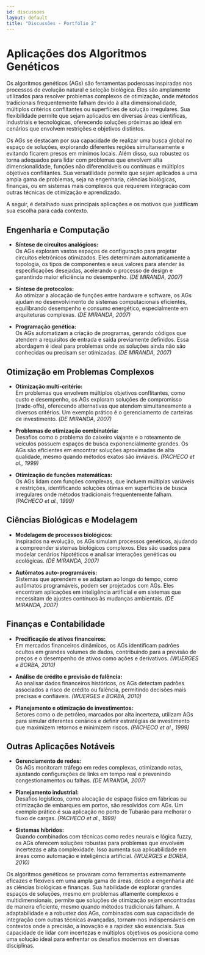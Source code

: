 ```yaml
---
id: discussoes
layout: default
title: "Discussões - Portfólio 2"
---
```


# **Aplicações dos Algoritmos Genéticos**

Os algoritmos genéticos (AGs) são ferramentas poderosas inspiradas nos processos de evolução natural e seleção biológica. Eles são amplamente utilizados para resolver problemas complexos de otimização, onde métodos tradicionais frequentemente falham devido à alta dimensionalidade, múltiplos critérios conflitantes ou superfícies de solução irregulares. Sua flexibilidade permite que sejam aplicados em diversas áreas científicas, industriais e tecnológicas, oferecendo soluções próximas ao ideal em cenários que envolvem restrições e objetivos distintos.

Os AGs se destacam por sua capacidade de realizar uma busca global no espaço de soluções, explorando diferentes regiões simultaneamente e evitando ficarem presos em mínimos locais. Além disso, sua robustez os torna adequados para lidar com problemas que envolvem alta dimensionalidade, funções não diferenciáveis ou contínuas e múltiplos objetivos conflitantes. Sua versatilidade permite que sejam aplicados a uma ampla gama de problemas, seja na engenharia, ciências biológicas, finanças, ou em sistemas mais complexos que requerem integração com outras técnicas de otimização e aprendizado.

A seguir, é detalhado suas principais aplicações e os motivos que justificam sua escolha para cada contexto.

## **Engenharia e Computação**

- **Síntese de circuitos analógicos:**  
  Os AGs exploram vastos espaços de configuração para projetar circuitos eletrônicos otimizados. Eles determinam automaticamente a topologia, os tipos de componentes e seus valores para atender às especificações desejadas, acelerando o processo de design e garantindo maior eficiência no desempenho. *(DE MIRANDA, 2007)*  

- **Síntese de protocolos:**  
  Ao otimizar a alocação de funções entre hardware e software, os AGs ajudam no desenvolvimento de sistemas computacionais eficientes, equilibrando desempenho e consumo energético, especialmente em arquiteturas complexas. *(DE MIRANDA, 2007)*  

- **Programação genética:**  
  Os AGs automatizam a criação de programas, gerando códigos que atendem a requisitos de entrada e saída previamente definidos. Essa abordagem é ideal para problemas onde as soluções ainda não são conhecidas ou precisam ser otimizadas. *(DE MIRANDA, 2007)*  


## **Otimização em Problemas Complexos**

- **Otimização multi-critério:**  
  Em problemas que envolvem múltiplos objetivos conflitantes, como custo e desempenho, os AGs exploram soluções de compromisso (trade-offs), oferecendo alternativas que atendem simultaneamente a diversos critérios. Um exemplo prático é o gerenciamento de carteiras de investimento. *(DE MIRANDA, 2007)*  

- **Problemas de otimização combinatória:**  
  Desafios como o problema do caixeiro viajante e o roteamento de veículos possuem espaços de busca exponencialmente grandes. Os AGs são eficientes em encontrar soluções aproximadas de alta qualidade, mesmo quando métodos exatos são inviáveis. *(PACHECO et al., 1999)*  

- **Otimização de funções matemáticas:**  
  Os AGs lidam com funções complexas, que incluem múltiplas variáveis e restrições, identificando soluções ótimas em superfícies de busca irregulares onde métodos tradicionais frequentemente falham. *(PACHECO et al., 1999)*  


## **Ciências Biológicas e Modelagem**

- **Modelagem de processos biológicos:**  
  Inspirados na evolução, os AGs simulam processos genéticos, ajudando a compreender sistemas biológicos complexos. Eles são usados para modelar cenários hipotéticos e analisar interações genéticas ou ecológicas. *(DE MIRANDA, 2007)*  

- **Autômatos auto-programáveis:**  
  Sistemas que aprendem e se adaptam ao longo do tempo, como autômatos programáveis, podem ser projetados com AGs. Eles encontram aplicações em inteligência artificial e em sistemas que necessitam de ajustes contínuos às mudanças ambientais. *(DE MIRANDA, 2007)*  

## **Finanças e Contabilidade**

- **Precificação de ativos financeiros:**  
  Em mercados financeiros dinâmicos, os AGs identificam padrões ocultos em grandes volumes de dados, contribuindo para a previsão de preços e o desempenho de ativos como ações e derivativos. *(WUERGES e BORBA, 2010)*  

- **Análise de crédito e previsão de falência:**  
  Ao analisar dados financeiros históricos, os AGs detectam padrões associados a risco de crédito ou falência, permitindo decisões mais precisas e confiáveis. *(WUERGES e BORBA, 2010)*  

- **Planejamento e otimização de investimentos:**  
  Setores como o de petróleo, marcados por alta incerteza, utilizam AGs para simular diferentes cenários e definir estratégias de investimento que maximizem retornos e minimizem riscos. *(PACHECO et al., 1999)*  


## **Outras Aplicações Notáveis**

- **Gerenciamento de redes:**  
  Os AGs monitoram tráfego em redes complexas, otimizando rotas, ajustando configurações de links em tempo real e prevenindo congestionamentos ou falhas. *(DE MIRANDA, 2007)*  

- **Planejamento industrial:**  
  Desafios logísticos, como alocação de espaço físico em fábricas ou otimização de embarques em portos, são resolvidos com AGs. Um exemplo prático é sua aplicação no porto de Tubarão para melhorar o fluxo de cargas. *(PACHECO et al., 1999)*  

- **Sistemas híbridos:**  
  Quando combinados com técnicas como redes neurais e lógica fuzzy, os AGs oferecem soluções robustas para problemas que envolvem incertezas e alta complexidade. Isso aumenta sua aplicabilidade em áreas como automação e inteligência artificial. *(WUERGES e BORBA, 2010)*

Os algoritmos genéticos se provaram como ferramentas extremamente eficazes e flexíveis em uma ampla gama de áreas, desde a engenharia até as ciências biológicas e finanças. Sua habilidade de explorar grandes espaços de soluções, mesmo em problemas altamente complexos e multidimensionais, permite que soluções de otimização sejam encontradas de maneira eficiente, mesmo quando métodos tradicionais falham. A adaptabilidade e a robustez dos AGs, combinadas com sua capacidade de integração com outras técnicas avançadas, tornam-nos indispensáveis em contextos onde a precisão, a inovação e a rapidez são essenciais. Sua capacidade de lidar com incertezas e múltiplos objetivos os posiciona como uma solução ideal para enfrentar os desafios modernos em diversas disciplinas.






